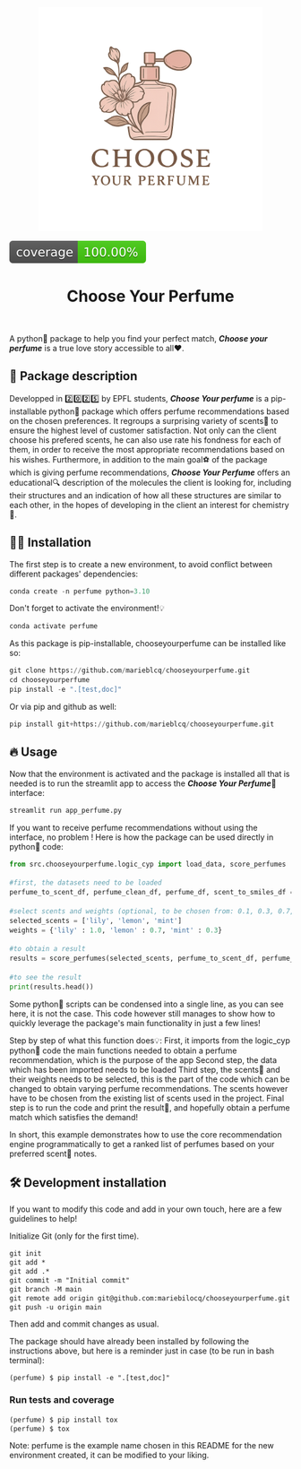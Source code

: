 <p align="center">
  <img src="assets/logo.png" alt="Project Logo" width="400"/>
</p>

![Coverage Status](assets/coverage-badge.svg)

<h1 align="center">
Choose Your Perfume 
</h1>

<br>


A python🐍 package to help you find your perfect match, ***Choose your perfume*** is a true love story accessible to all❤️.

## 📝 Package description

Developped in 2️⃣0️⃣2️⃣5️⃣ by EPFL students, ***Choose Your perfume*** is a pip-installable python🐍 package which offers perfume recommendations based on the chosen preferences. It regroups a surprising variety of scents🌸 to ensure the highest level of customer satisfaction. Not only can the client choose his prefered scents, he can also use rate his fondness for each of them, in order to receive the most appropriate recommendations based on his wishes. Furthermore, in addition to the main goal⚽ of the package which is giving perfume recommendations, ***Choose Your Perfume*** offers an educational🔍 description of the molecules the client is looking for, including their structures and an indication of how all these structures are similar to each other, in the hopes of developing in the client an interest for chemistry🧪.

## 👩‍💻 Installation

The first step is to create a new environment, to avoid conflict between different packages' dependencies:

```python
conda create -n perfume python=3.10
```

Don't forget to activate the environment!💡

```python
conda activate perfume
```

As this package is pip-installable, chooseyourperfume can be installed like so:

```python
git clone https://github.com/marieblcq/chooseyourperfume.git
cd chooseyourperfume
pip install -e ".[test,doc]"
```

Or via pip and github as well:

```python
pip install git+https://github.com/marieblcq/chooseyourperfume.git
```

## 🔥 Usage

Now that the environment is activated and the package is installed all that is needed is to run the streamlit app to access the ***Choose Your Perfume***🌸 interface:

```python
streamlit run app_perfume.py
```

If you want to receive perfume recommendations without using the interface, no problem ! Here is how the package can be used directly in python🐍 code:

```python
from src.chooseyourperfume.logic_cyp import load_data, score_perfumes

#first, the datasets need to be loaded
perfume_to_scent_df, perfume_clean_df, perfume_df, scent_to_smiles_df = load_data()

#select scents and weights (optional, to be chosen from: 0.1, 0.3, 0.7, 1.0, 1.5, 0.1 being 'its okay' and 1.5 being 'obsessed!')
selected_scents = ['lily', 'lemon', 'mint']
weights = {'lily' : 1.0, 'lemon' : 0.7, 'mint' : 0.3}

#to obtain a result
results = score_perfumes(selected_scents, perfume_to_scent_df, perfume_df, weights)

#to see the result
print(results.head())
```

Some python🐍 scripts can be condensed into a single line, as you can see here, it is not the case. This code however still manages to show how to quickly leverage the package's main functionality in just a few lines!

Step by step of what this function does💡:
First, it imports from the logic_cyp python🐍 code the main functions needed to obtain a perfume recommendation, which is the purpose of the app
Second step, the data which has been imported needs to be loaded
Third step, the scents🌸 and their weights needs to be selected, this is the part of the code which can be changed to obtain varying perfume recommendations. The scents however have to be chosen from the existing list of scents used in the project.
Final step is to run the code and print the result📝, and hopefully obtain a perfume match which satisfies the demand!

In short, this example demonstrates how to use the core recommendation engine programmatically to get a ranked list of perfumes based on your preferred scent🌸 notes.

## 🛠️ Development installation

If you want to modify this code and add in your own touch, here are a few guidelines to help!

Initialize Git (only for the first time). 

```
git init
git add * 
git add .*
git commit -m "Initial commit" 
git branch -M main
git remote add origin git@github.com:mariebilocq/chooseyourperfume.git 
git push -u origin main
```

Then add and commit changes as usual. 

The package should have already been installed by following the instructions above, but here is a reminder just in case (to be run in bash terminal):

```
(perfume) $ pip install -e ".[test,doc]"
```

### Run tests and coverage

```
(perfume) $ pip install tox
(perfume) $ tox
```

Note: perfume is the example name chosen in this README for the new environment created, it can be modified to your liking.



